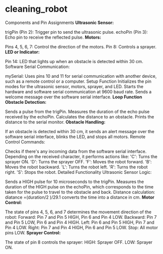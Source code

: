 # cleaning_robot
Components and Pin Assignments
**Ultrasonic Sensor:**

trigPin (Pin 2): Trigger pin to send the ultrasonic pulse.
echoPin (Pin 3): Echo pin to receive the reflected pulse.
**Motors:**

Pins 4, 5, 6, 7: Control the direction of the motors.
Pin 8: Controls a sprayer.
**LED or Indicator:**

Pin 14: LED that lights up when an obstacle is detected within 30 cm.
Software Serial Communication:

mySerial: Uses pins 10 and 11 for serial communication with another device, such as a remote control or a computer.
Setup Function
Initializes the pin modes for the ultrasonic sensor, motors, sprayer, and LED.
Starts the hardware and software serial communication at 9600 baud rate.
Sends a welcome message over the software serial interface.
**Loop Function
Obstacle Detection:**

Sends a pulse from the trigPin.
Measures the duration of the echo pulse received by the echoPin.
Calculates the distance to an obstacle.
Prints the distance to the serial monitor.
**Obstacle Handling:**

If an obstacle is detected within 30 cm, it sends an alert message over the software serial interface, blinks the LED, and stops all motors.
Remote Control Commands:

Checks if there's any incoming data from the software serial interface.
Depending on the received character, it performs actions like:
'C': Turns the sprayer ON.
'D': Turns the sprayer OFF.
'F': Moves the robot forward.
'B': Moves the robot backward.
'L': Turns the robot left.
'R': Turns the robot right.
'S': Stops the robot.
Detailed Functionality
Ultrasonic Sensor Logic:

Sends a HIGH pulse for 10 microseconds to the trigPin.
Measures the duration of the HIGH pulse on the echoPin, which corresponds to the time taken for the pulse to travel to the obstacle and back.
Distance calculation: 
diatance =(duration/2 )/29.1 
converts the time into a distance in cm.
**Motor Control:**

The state of pins 4, 5, 6, and 7 determines the movement direction of the robot:
Forward: Pin 7 and Pin 5 HIGH, Pin 6 and Pin 4 LOW.
Backward: Pin 7 and Pin 5 LOW, Pin 6 and Pin 4 HIGH.
Left: Pin 6 and Pin 5 HIGH, Pin 7 and Pin 4 LOW.
Right: Pin 7 and Pin 4 HIGH, Pin 6 and Pin 5 LOW.
Stop: All motor pins LOW.
**Sprayer Control:**

The state of pin 8 controls the sprayer:
HIGH: Sprayer OFF.
LOW: Sprayer ON.
